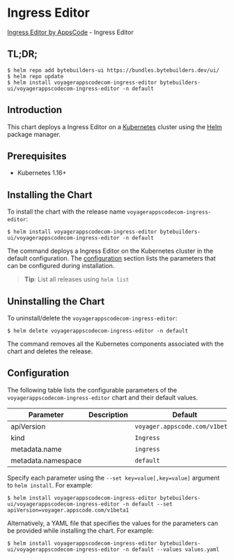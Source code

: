 # Ingress Editor

[Ingress Editor by AppsCode](https://byte.builders) - Ingress Editor

## TL;DR;

```console
$ helm repo add bytebuilders-ui https://bundles.bytebuilders.dev/ui/
$ helm repo update
$ helm install voyagerappscodecom-ingress-editor bytebuilders-ui/voyagerappscodecom-ingress-editor -n default
```

## Introduction

This chart deploys a Ingress Editor on a [Kubernetes](http://kubernetes.io) cluster using the [Helm](https://helm.sh) package manager.

## Prerequisites

- Kubernetes 1.16+

## Installing the Chart

To install the chart with the release name `voyagerappscodecom-ingress-editor`:

```console
$ helm install voyagerappscodecom-ingress-editor bytebuilders-ui/voyagerappscodecom-ingress-editor -n default
```

The command deploys a Ingress Editor on the Kubernetes cluster in the default configuration. The [configuration](#configuration) section lists the parameters that can be configured during installation.

> **Tip**: List all releases using `helm list`

## Uninstalling the Chart

To uninstall/delete the `voyagerappscodecom-ingress-editor`:

```console
$ helm delete voyagerappscodecom-ingress-editor -n default
```

The command removes all the Kubernetes components associated with the chart and deletes the release.

## Configuration

The following table lists the configurable parameters of the `voyagerappscodecom-ingress-editor` chart and their default values.

|     Parameter      | Description |            Default             |
|--------------------|-------------|--------------------------------|
| apiVersion         |             | `voyager.appscode.com/v1beta1` |
| kind               |             | `Ingress`                      |
| metadata.name      |             | `ingress`                      |
| metadata.namespace |             | `default`                      |


Specify each parameter using the `--set key=value[,key=value]` argument to `helm install`. For example:

```console
$ helm install voyagerappscodecom-ingress-editor bytebuilders-ui/voyagerappscodecom-ingress-editor -n default --set apiVersion=voyager.appscode.com/v1beta1
```

Alternatively, a YAML file that specifies the values for the parameters can be provided while
installing the chart. For example:

```console
$ helm install voyagerappscodecom-ingress-editor bytebuilders-ui/voyagerappscodecom-ingress-editor -n default --values values.yaml
```
